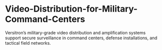 # Video-Distribution-for-Military-Command-Centers
Versitron’s military-grade video distribution and amplification systems support secure surveillance in command centers, defense installations, and tactical field networks.
